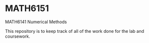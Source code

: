 # MATH6151
MATH6141 Numerical Methods 

This repository is to keep track of all of the work done for the lab and coursework.
